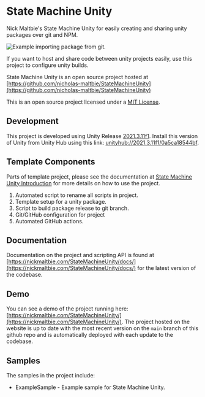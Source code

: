 # State Machine Unity

Nick Maltbie's State Machine Unity for easily creating and sharing unity
packages over git and NPM.

![Example importing package from git.](Demo/project-demo.png)

If you want to host and share code between unity projects easily,
use this project to configure unity builds.

State Machine Unity is an open source project hosted at
[https://github.com/nicholas-maltbie/StateMachineUnity](https://github.com/nicholas-maltbie/StateMachineUnity)

This is an open source project licensed under a [MIT License](LICENSE.txt).

## Development

This project is developed using Unity Release [2021.3.11f1](https://unity3d.com/unity/whats-new/2021.3.11).
Install this version of Unity from Unity Hub using this link:
[unityhub://2021.3.11f1/0a5ca18544bf](unityhub://2021.3.11f1/0a5ca18544bf).

## Template Components

Parts of template project, please see the documentation at
[State Machine Unity Introduction](https://nickmaltbie.com/StateMachineUnity/docs/manual/introduction.html)
for more details on how to use the project.

1. Automated script to rename all scripts in project.
1. Template setup for a unity package.
1. Script to build package release to git branch.
1. Git/GitHub configuration for project
1. Automated GitHub actions.

## Documentation

Documentation on the project and scripting API is found at
[https://nickmaltbie.com/StateMachineUnity/docs/](https://nickmaltbie.com/StateMachineUnity/docs/)
for the latest version of the codebase.

## Demo

You can see a demo of the project running here:
[https://nickmaltbie.com/StateMachineUnity/](https://nickmaltbie.com/StateMachineUnity/).
The project hosted on the website is up to date with the most recent
version on the `main` branch of this github repo
and is automatically deployed with each update to the codebase.

## Samples

The samples in the project include:

* ExampleSample - Example sample for State Machine Unity.
